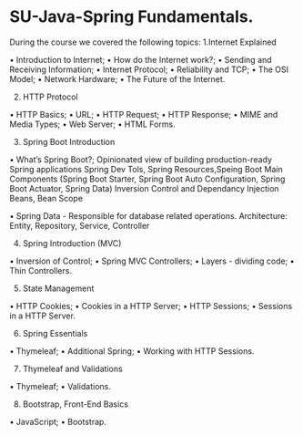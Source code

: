 # SU-Java-Spring Fundamentals.

During the course we covered the following topics: 
1.Internet Explained

• Introduction to Internet;
• How do the Internet work?;
• Sending and Receiving Information;
• Internet Protocol;
• Reliability and TCP;
• The OSI Model;
• Network Hardware;
• The Future of the Internet.

2. HTTP Protocol

• HTTP Basics;
• URL;
• HTTP Request;
• HTTP Response;
• MIME and Media Types;
• Web Server;
• HTML Forms.

3. Spring Boot Introduction

• What’s Spring Boot?; Opinionated view of building production-ready 
Spring applications
Spring Dev Tols, Spring Resources,Speing Boot Main Components (Spring Boot Starter, Spring Boot Auto Configuration, Spring Boot Actuator, 
Spring Data)
Inversion Control and Dependancy Injection
Beans, Bean Scope 

• Spring Data - Responsible for database related operations. 
Architecture: Entity, Repository, Service, Controller

4. Spring Introduction (MVC)

• Inversion of Control;
• Spring MVC Controllers;
• Layers - dividing code;
• Thin Controllers.

5. State Management

• HTTP Cookies;
• Cookies in a HTTP Server;
• HTTP Sessions;
• Sessions in a HTTP Server.

6. Spring Essentials

• Thymeleaf;
• Additional Spring;
• Working with HTTP Sessions.

7. Thymeleaf and Validations

• Thymeleaf;
• Validations.

8. Bootstrap, Front-End Basics

• JavaScript;
• Bootstrap.

